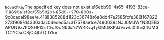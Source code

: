 <?xml version="1.0" encoding="UTF-8"?>
<Error><Code>NoSuchKey</Code><Message>The specified key does not exist.</Message><Key>e16ebb99-4a65-4193-82ce-118690e1af3d/55b5d2b1-85d0-4370-800a-9c8caca198ee/e.4188385288d1123c36748a6a8dd47e2585fcfe386f167822273f9687d4330ada304eced5ac317578ae1de7490039</Key><RequestId>4NJJ0MJWYN3QEB3A</RequestId><HostId>PUN9xVFQXHPlSrrT9of0qNE3bN7WKKvq4yQMtGXPdJVswLl04ha24UMSTC1YCsdCSjOjQbTQUYk=</HostId></Error>